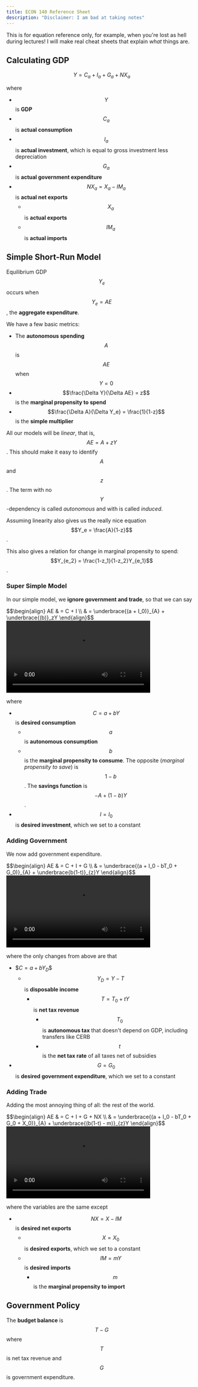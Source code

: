 ```yaml
---
title: ECON 140 Reference Sheet
description: "Disclaimer: I am bad at taking notes"
---
```


This is for equation reference only, for example, when you're lost as hell during lectures!
I will make real cheat sheets that explain *what* things are.

## Calculating GDP

$$Y = C_a + I_a + G_a + NX_a$$

where
- $$Y$$ is **GDP**
- $$C_a$$ is **actual consumption**
- $$I_a$$ is **actual investment**, which is equal to gross investment less depreciation
- $$G_a$$ is **actual government expenditure**
- $$NX_a = X_a - IM_a$$ is **actual net exports**
  - $$X_a$$ is **actual exports**
  - $$IM_a$$ is **actual imports**

## Simple Short-Run Model

Equilibrium GDP $$Y_e$$ occurs when $$Y_e = AE$$, the **aggregate expenditure**.

We have a few basic metrics:
- The **autonomous spending** $$A$$ is $$AE$$ when $$Y = 0$$
- $$\frac{\Delta Y}{\Delta AE} = z$$ is the **marginal propensity to spend**
- $$\frac{\Delta A}{\Delta Y_e} = \frac{1}{1-z}$$ is the **simple multiplier**

All our models will be *linear*, that is, $$AE = A + zY$$.
This should make it easy to identify $$A$$ and $$z$$.
The term with no $$Y$$-dependency is called *autonomous* and with is called *induced*.

Assuming linearity also gives us the really nice equation $$Y_e = \frac{A}{1-z}$$.

This also gives a relation for change in marginal propensity to spend:
$$Y_{e_2} = \frac{1-z_1}{1-z_2}Y_{e_1}$$.

### Super Simple Model

In our simple model, we **ignore government and trade**, so that we can say

<div class="derivations">
  $$\begin{align}
    AE & = C + I \\
      & = \underbrace{(a + I_0)}_{A} + \underbrace{(b)}_zY
  \end{align}$$
  <video src="SimpleModel.mp4" controls width="380"></video>
</div>

where
- $$C = a + bY$$ is **desired consumption**
  - $$a$$ is **autonomous consumption**
  - $$b$$ is the **marginal propensity to consume**.
    The opposite (*marginal propensity to save*) is $$1-b$$.
    The **savings function** is $$-A + (1-b)Y$$.
- $$I = I_0$$ is **desired investment**, which we set to a constant

### Adding Government

We now add government expenditure.

<div class="derivations">
  $$\begin{align}
    AE & = C + I + G \\
      & = \underbrace{(a + I_0 - bT_0 + G_0)}_{A} + \underbrace{b(1-t)}_{z}Y
  \end{align}$$
  <video src="WithGovernment.mp4" controls width="380"></video>
</div>

where the only changes from above are that
- \$$C = a + bY_D$$
  - $$Y_D = Y - T$$ is **disposable income**
    - $$T = T_0 + tY$$ is **net tax revenue**
      - $$T_0$$ is **autonomous tax** that doesn't depend on GDP, including transfers like CERB
      - $$t$$ is the **net tax rate** of all taxes net of subsidies
- $$G = G_0$$ is **desired government expenditure**, which we set to a constant

### Adding Trade

Adding the most annoying thing of all: the rest of the world.

<div class="derivations">
  $$\begin{align}
    AE & = C + I + G + NX \\
      & = \underbrace{(a + I_0 - bT_0 + G_0 + X_0)}_{A} + \underbrace{(b(1-t) - m)}_{z}Y
  \end{align}$$
  <video src="WithTrade.mp4" controls width="380"></video>
</div>

where the variables are the same except
- $$NX = X - IM$$ is **desired net exports**
  - $$X = X_0$$ is **desired exports**, which we set to a constant
  - $$IM = mY$$ is **desired imports**
    - $$m$$ is the **marginal propensity to import**

## Government Policy

The **budget balance** is $$T - G$$ where $$T$$ is net tax revenue and $$G$$ is government expenditure.
